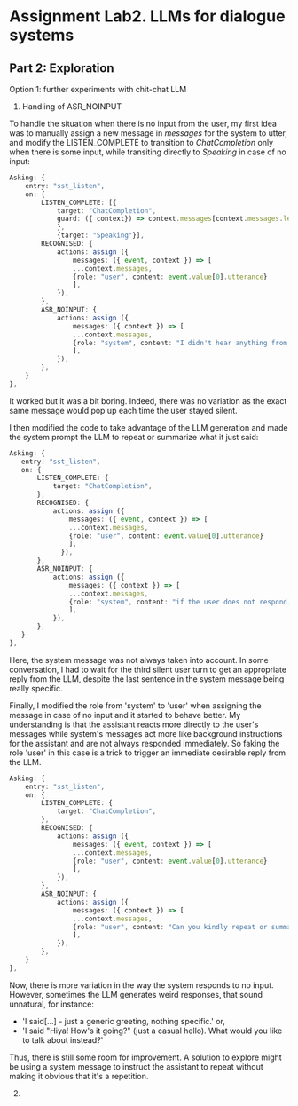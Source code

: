 # Assignment Lab2. LLMs for dialogue systems

## Part 2: Exploration

Option 1: further experiments with chit-chat LLM

1. Handling of ASR_NOINPUT

To handle the situation when there is no input from the user, my first idea was to manually assign a new message in *messages* for the system to utter, and modify the LISTEN_COMPLETE to transition to *ChatCompletion* only when there is some input, while transiting directly to *Speaking* in case of no input:

```typescript
Asking: {
    entry: "sst_listen",
    on: {
        LISTEN_COMPLETE: [{
            target: "ChatCompletion",
            guard: ({ context}) => context.messages[context.messages.length -1].role === "user"
            },
            {target: "Speaking"}],
        RECOGNISED: {
            actions: assign ({
                messages: ({ event, context }) => [
                ...context.messages,
                {role: "user", content: event.value[0].utterance}
                ],
            }),
        },
        ASR_NOINPUT: {
            actions: assign ({
                messages: ({ context }) => [
                ...context.messages,
                {role: "system", content: "I didn't hear anything from you."}
                ],
            }),
        },
    }
},
```
It worked but it was a bit boring. Indeed, there was no variation as the exact same message would pop up each time the user stayed silent.

I then modified the code to take advantage of the LLM generation and made the system prompt the LLM to repeat or summarize what it just said:
 ```typescript
Asking: {
    entry: "sst_listen",
    on: {
        LISTEN_COMPLETE: {
            target: "ChatCompletion",
        },
        RECOGNISED: {
            actions: assign ({
                messages: ({ event, context }) => [
                ...context.messages,
                {role: "user", content: event.value[0].utterance}
                ],
              }),
        },
        ASR_NOINPUT: {
            actions: assign ({
                messages: ({ context }) => [
                ...context.messages,
                {role: "system", content: "if the user does not respond, kindly repeat or summarize your last turn or change topic to keep the conversation going. Always say something to encourage the user to respond."}
                ],
            }),
        },
    }
},
 ```
Here, the system message was not always taken into account. In some conversation, I had to wait for the third silent user turn to get an appropriate reply from the LLM, despite the last sentence in the system message being really specific.

Finally, I modified the role from 'system' to 'user' when assigning the message in case of no input and it started to behave better. My understanding is that the assistant reacts more directly to the user's messages while system's messages act more like background instructions for the assistant and are not always responded immediately. So faking the role 'user' in this case is a trick to trigger an immediate desirable reply from the LLM.
```typescript
Asking: {
    entry: "sst_listen",
    on: {
        LISTEN_COMPLETE: {
            target: "ChatCompletion",
        },
        RECOGNISED: {
            actions: assign ({
                messages: ({ event, context }) => [
                ...context.messages,
                {role: "user", content: event.value[0].utterance}
                ],
            }),
        },
        ASR_NOINPUT: {
            actions: assign ({
                messages: ({ context }) => [
                ...context.messages,
                {role: "user", content: "Can you kindly repeat or summarize your last turn or change the topic of conversation if that seems appropriate?"}
                ],
            }),
        },
    }
},
```
Now, there is more variation in the way the system responds to no input. However, sometimes the LLM generates weird responses, that sound unnatural, for instance:
- 'I said[...] - just a generic greeting, nothing specific.' or,
- 'I said "Hiya! How's it going?" (just a casual hello). What would you like to talk about instead?'

Thus, there is still some room for improvement. A solution to explore might be using a system message to instruct the assistant to repeat without making it obvious that it's a repetition.

2.